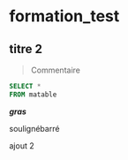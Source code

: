 # formation_test

## titre 2

> Commentaire

```sql
SELECT *
FROM matable
```
***gras***

soulignébarré

ajout 2
